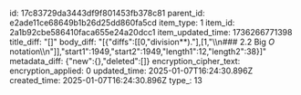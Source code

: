 id: 17c83729da3443df9f801453fb378c81
parent_id: e2ade11ce68649b1b26d25dd860fa5cd
item_type: 1
item_id: 2a1b92cbe586410faca655e24a20dcc1
item_updated_time: 1736266771398
title_diff: "[]"
body_diff: "[{\"diffs\":[[0,\"division**).\"],[1,\"\\\n### 2.2 Big *O* notation\\\n\"]],\"start1\":1949,\"start2\":1949,\"length1\":12,\"length2\":38}]"
metadata_diff: {"new":{},"deleted":[]}
encryption_cipher_text: 
encryption_applied: 0
updated_time: 2025-01-07T16:24:30.896Z
created_time: 2025-01-07T16:24:30.896Z
type_: 13